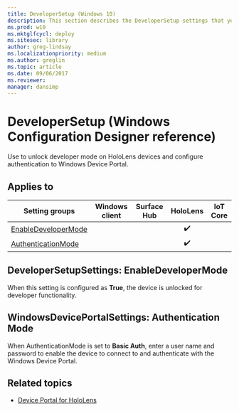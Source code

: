 ```yaml
---
title: DeveloperSetup (Windows 10)
description: This section describes the DeveloperSetup settings that you can configure in provisioning packages for Windows 10 using Windows Configuration Designer.
ms.prod: w10
ms.mktglfcycl: deploy
ms.sitesec: library
author: greg-lindsay
ms.localizationpriority: medium
ms.author: greglin
ms.topic: article
ms.date: 09/06/2017
ms.reviewer: 
manager: dansimp
---
```


# DeveloperSetup (Windows Configuration Designer reference)

Use to unlock developer mode on HoloLens devices and configure authentication to Windows Device Portal.

## Applies to

| Setting groups  | Windows client | Surface Hub | HoloLens | IoT Core |
| --- | :---: | :---: | :---: | :---: |
| [EnableDeveloperMode](#developersetupsettings-enabledevelopermode) |   |  | ✔️ |  |
| [AuthenticationMode](#windowsdeviceportalsettings-authentication-mode) |   |  | ✔️ |  |


## DeveloperSetupSettings: EnableDeveloperMode

When this setting is configured as **True**, the device is unlocked for developer functionality.

## WindowsDevicePortalSettings: Authentication Mode

When AuthenticationMode is set to **Basic Auth**, enter a user name and password to enable the device to connect to and authenticate with the Windows Device Portal.

## Related topics

- [Device Portal for HoloLens](/windows/uwp/debug-test-perf/device-portal-hololens)
